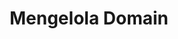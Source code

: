 ---
title: Mengelola Domain
nav_order: 2
layout: default
has_children: true
permalink: id/domain.html
---